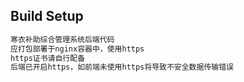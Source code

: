 ## Build Setup

``` bash
寒衣补助综合管理系统后端代码
应打包部署于nginx容器中，使用https
https证书请自行配备
后端已开启https，如前端未使用https将导致不安全数据传输错误
```
